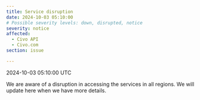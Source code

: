 ```yaml
---
title: Service disruption 
date: 2024-10-03 05:10:00
# Possible severity levels: down, disrupted, notice
severity: notice
affected:
  - Civo API
  - Civo.com 
section: issue

---
```


2024-10-03 05:10:00 UTC

We are aware of a disruption in accessing the services in all regions. We will update here when we have more details.

